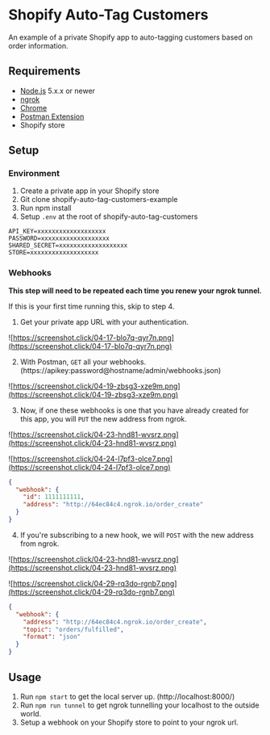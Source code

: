# Shopify Auto-Tag Customers

An example of a private Shopify app to auto-tagging customers based on order information.

## Requirements

- [Node.js](https://nodejs.org/) 5.x.x or newer
- [ngrok](https://ngrok.com/)
- [Chrome](https://www.google.com/chrome/)
- [Postman Extension](https://chrome.google.com/webstore/detail/postman/fhbjgbiflinjbdggehcddcbncdddomop)
- Shopify store

## Setup

### Environment

1. Create a private app in your Shopify store
2. Git clone shopify-auto-tag-customers-example
3. Run npm install 
4. Setup `.env` at the root of shopify-auto-tag-customers

  ```
  API_KEY=xxxxxxxxxxxxxxxxxxx
  PASSWORD=xxxxxxxxxxxxxxxxxxx
  SHARED_SECRET=xxxxxxxxxxxxxxxxxxx
  STORE=xxxxxxxxxxxxxxxxxxx
  ```

### Webhooks

**This step will need to be repeated each time you renew your ngrok tunnel.**

If this is your first time running this, skip to step 4.

1. Get your private app URL with your authentication.

  ![https://screenshot.click/04-17-blo7q-qyr7n.png](https://screenshot.click/04-17-blo7q-qyr7n.png)

2. With Postman, `GET` all your webhooks. (https://apikey:password@hostname/admin/webhooks.json)

  ![https://screenshot.click/04-19-zbsg3-xze9m.png](https://screenshot.click/04-19-zbsg3-xze9m.png)
  
3. Now, if one these webhooks is one that you have already created for this app, you will `PUT` the new address from ngrok.

  ![https://screenshot.click/04-23-hnd81-wvsrz.png](https://screenshot.click/04-23-hnd81-wvsrz.png)
  
  ![https://screenshot.click/04-24-l7pf3-olce7.png](https://screenshot.click/04-24-l7pf3-olce7.png)
  
  ```json
  {
    "webhook": {
      "id": 1111111111,
      "address": "http://64ec84c4.ngrok.io/order_create"
    }
  }
  ```

4. If you're subscribing to a new hook, we will `POST` with the new address from ngrok.

  ![https://screenshot.click/04-23-hnd81-wvsrz.png](https://screenshot.click/04-23-hnd81-wvsrz.png)
  
  ![https://screenshot.click/04-29-rq3do-rgnb7.png](https://screenshot.click/04-29-rq3do-rgnb7.png)
  
  ```json
  {
    "webhook": {
      "address": "http://64ec84c4.ngrok.io/order_create",
      "topic": "orders/fulfilled",
      "format": "json"
    }
  }
  ```

## Usage

1. Run `npm start` to get the local server up. (http://localhost:8000/)
2. Run `npm run tunnel` to get ngrok tunnelling your localhost to the outside world.
3. Setup a webhook on your Shopify store to point to your ngrok url.
